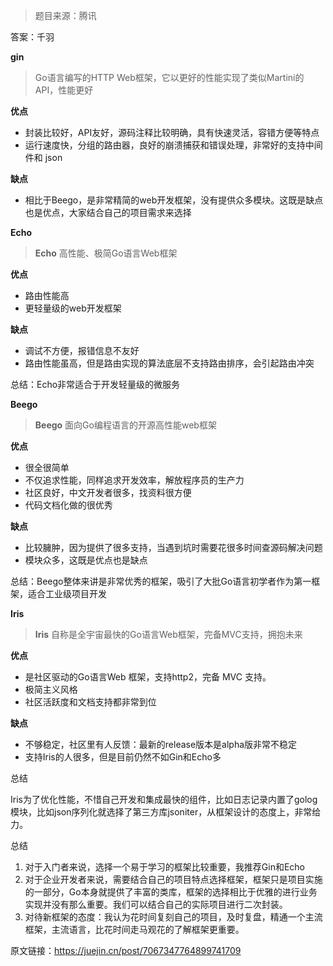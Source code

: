 > 题目来源：腾讯

答案：千羽

**gin**

> Go语言编写的HTTP Web框架，它以更好的性能实现了类似Martini的API，性能更好

**优点**

- 封装比较好，API友好，源码注释比较明确，具有快速灵活，容错方便等特点
- 运行速度快，分组的路由器，良好的崩溃捕获和错误处理，非常好的支持中间件和 json

**缺点**

- 相比于Beego，是非常精简的web开发框架，没有提供众多模块。这既是缺点也是优点，大家结合自己的项目需求来选择

**Echo**

> **Echo** 高性能、极简Go语言Web框架

**优点**

- 路由性能高
- 更轻量级的web开发框架

**缺点**

- 调试不方便，报错信息不友好
- 路由性能虽高，但是路由实现的算法底层不支持路由排序，会引起路由冲突

 总结：Echo非常适合于开发轻量级的微服务

**Beego**

> **Beego** 面向Go编程语言的开源高性能web框架

 **优点**

- 很全很简单
- 不仅追求性能，同样追求开发效率，解放程序员的生产力
- 社区良好，中文开发者很多，找资料很方便
- 代码文档化做的很优秀

 **缺点**

- 比较臃肿，因为提供了很多支持，当遇到坑时需要花很多时间查源码解决问题
- 模块众多，这既是优点也是缺点

 总结：Beego整体来讲是非常优秀的框架，吸引了大批Go语言初学者作为第一框架，适合工业级项目开发

**Iris**

> **Iris** 自称是全宇宙最快的Go语言Web框架，完备MVC支持，拥抱未来

 **优点**

- 是社区驱动的Go语言Web 框架，支持http2，完备 MVC 支持。
- 极简主义风格
- 社区活跃度和文档支持都非常到位

 **缺点**

- 不够稳定，社区里有人反馈：最新的release版本是alpha版非常不稳定
- 支持Iris的人很多，但是目前仍然不如Gin和Echo多

总结

Iris为了优化性能，不惜自己开发和集成最快的组件，比如日志记录内置了golog模块，比如json序列化就选择了第三方库jsoniter，从框架设计的态度上，非常给力。

总结

1. 对于入门者来说，选择一个易于学习的框架比较重要，我推荐Gin和Echo
2. 对于企业开发者来说，需要结合自己的项目特点选择框架，框架只是项目实施的一部分，Go本身就提供了丰富的类库，框架的选择相比于优雅的进行业务实现并没有那么重要。我们可以结合自己的实际项目进行二次封装。
3. 对待新框架的态度：我认为花时间复刻自己的项目，及时复盘，精通一个主流框架，主流语言，比花时间走马观花的了解框架更重要。


原文链接：https://juejin.cn/post/7067347764899741709